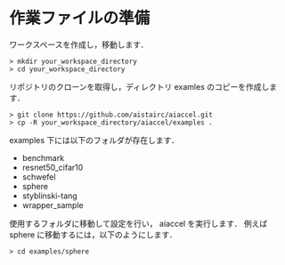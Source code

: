 # 作業ファイルの準備

ワークスペースを作成し，移動します．
```console
> mkdir your_workspace_directory
> cd your_workspace_directory
```
リポジトリのクローンを取得し，ディレクトリ examles のコピーを作成します．
```console
> git clone https://github.com/aistairc/aiaccel.git 
> cp -R your_workspace_directory/aiaccel/examples .
```
examples 下には以下のフォルダが存在します．
- benchmark
- resnet50_cifar10
- schwefel
- sphere
- styblinski-tang
- wrapper_sample

使用するフォルダに移動して設定を行い， aiaccel を実行します．
例えば sphere に移動するには，以下のようにします．
```console
> cd examples/sphere
```